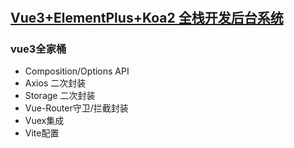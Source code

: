 # 

## [Vue3+ElementPlus+Koa2 全栈开发后台系统](https://coding.imooc.com/class/502.html)

### vue3全家桶

* Composition/Options API
* Axios 二次封装
* Storage 二次封装
* Vue-Router守卫/拦截封装
* Vuex集成
* Vite配置
